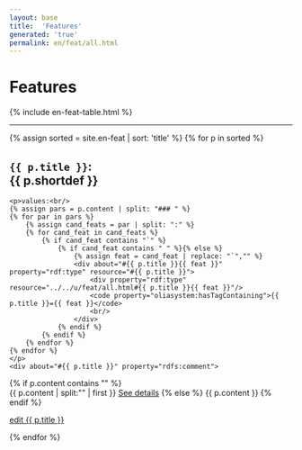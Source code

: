 ```yaml
---
layout: base
title:  'Features'
generated: 'true'
permalink: en/feat/all.html
---
```


# Features

{% include en-feat-table.html %}

----------

{% assign sorted = site.en-feat | sort: 'title' %}
{% for p in sorted %}
<div about="#{{ p.title }}" property="rdfs:subClassOf" resource="#Concept">
	<a id="al-en-feat/{{ p.title }}" class="al-dest"/>
	<h2><code property="rdfs:label" lang="">{{ p.title }}</code>: <div property="rdfs:label">{{ p.shortdef }}</div></h2>
	
	<p>values:<br/>
	{% assign pars = p.content | split: "### " %}
	{% for par in pars %}
		{% assign cand_feats = par | split: ":" %}
		{% for cand_feat in cand_feats %}
			{% if cand_feat contains "`" %}
				{% if cand_feat contains " " %}{% else %}
					{% assign feat = cand_feat | replace: "`","" %}
					<div about="#{{ p.title }}{{ feat }}" property="rdf:type" resource="#{{ p.title }}">
						<div property="rdf:type" resource="../../u/feat/all.html#{{ p.title }}{{ feat }}"/>
						<code property="oliasystem:hasTagContaining">{{ p.title }}={{ feat }}</code>
						<br/>
					</div>
				{% endif %}
			{% endif %}
		{% endfor %}
	{% endfor %}
	</p>
	<div about="#{{ p.title }}" property="rdfs:comment">	
{% if p.content contains "<!--details-->" %}    
{{ p.content | split:"<!--details-->" | first }}
		<a property="rdfs:seeAlso" href="{{ p.title }}" class="al-doc">See details</a>
{% else %}
{{ p.content }}
{% endif %}
	</div>
	<a href="{{ site.git_edit }}/{% if p.collection %}{{ p.relative_path }}{% else %}{{ p.path }}{% endif %}" target="#">edit {{ p.title }}</a>
</div>
{% endfor %}

